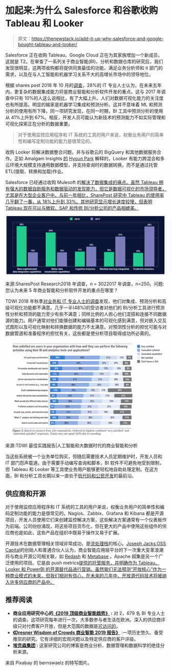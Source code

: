 # 加起来:为什么 Salesforce 和谷歌收购 Tableau 和 Looker

> 原文：<https://thenewstack.io/add-it-up-why-salesforce-and-google-bought-tableau-and-looker/>

Salesforce 正在收购 Tableau，Google Cloud 正在为其家族增加一个新成员，这就是 T2。在审查了一系列关于商业智能(BI)、分析和数据仓库的研究后，我们发现很明显，这两项收购都将提供同类最佳的功能，满足业务分析师和 it 部门的需求，以及在与人工智能和机器学习关系不大的高增长市场中的领导地位。

根据 shares post 2018 年 10 月的[调查](https://sharespost.com/insights/research-reports/2018-business-intelligence-and-data-analytics-survey/)，28%的 IT 专业人士认为，在未来五年内，更复杂的数据集成能力将是商业智能和分析软件开发的重点。这与 2017 年调查中只有 10%的人这么说相比，有了大幅上升。人们对数据可视化能力的关注度也有所提高。明显的输家是机器学习集成和预测分析。这并不意味着 ML 和预测分析的使用有所下降，同一项研究发现，在同一时期，BI 工具中预测分析的使用从 41%上升到 67%。相反，开发人员可能认为新技术的预测能力不如实际管理和可视化探索正在分析的数据重要。

> 对于使用监控应用程序和 IT 系统的工具的用户来说，权衡业务用户的简单性和编写定制功能的能力是很常见的。

收购 Looker 将解决数据整合问题，并与谷歌云的 BigQuery 和其他数据服务合作。正如 Amalgam Insights [的](https://amalgaminsights.com/2019/06/12/market-milestone-google-to-buy-looker-to-transform-business-analytics/) [Hyoun Park](https://www.linkedin.com/in/hyounpark/) 解释的，Looker 有能力跨混合和多云环境大规模支持通用数据模型，并支持查询时的数据转换，而不是通过托管 ETL(提取、转换和加载)作业。

Salesforce 已经通过收购 Mulesoft 的[解决了数据集成的痛点。虽然 Tableau 拥有强大的数据自助服务和数据驱动的发现能力，但它是数据可视化的市场领导者，尤其是在大型企业客户中。与前一年相比，SharePost 研究中 Tableau 的使用率几乎翻了一番，从 18%上升到 33%。其他研究显示增长速度较慢，但表明 Tableau 现在可以与微软、SAP 和传统 BI/分析公司的产品相媲美。](https://www.mulesoft.com/press-center/salesforce-acquisition-completed)

![](img/f34425f1823ec2622e9872cc60584912.png)

来源:SharesPost Research2018 年调查，n = 3022017 年调查，n=250。问题:您认为未来 5 年商业智能和分析软件开发的重点在哪里？

TDWI 2018 年秋季[对业务和 IT 专业人士的调查](https://tdwi.org/research/2018/12/adv-all-best-practices-report-bi-analytics-age-of-ai-and-big-data.aspx)发现，他们对集成、预测分析和高级可视化功能都不满意。几乎一半(48%)的受访者对他们的 BI/分析工具进行预测性分析和预测的能力至少有些不满意；同样比例的人担心他们混搭和连接不同数据源的能力。用户通常对他们能够创建和编辑基本的可视化感到满意，但对嵌入交互式图形以及可视化映射和转换数据的能力不太满意。对预测性分析的担忧可能与对数据管道和准备程序的担忧有关，这些都是使分析项目取得成功所必需的。

![](img/618550f2d5a0d2ba7f40e78a5f126bdd.png)

来源:TDWI 最佳实践报告|人工智能和大数据时代的商业智能和分析

当这些系统被一个业务单位购买，但随后需要技术人员定期维护时，开发人员和 IT 部门怨声载道。由于需要手动编写查询和脚本，BI 软件不可避免地受到限制，但 Tableau 和 Looker 等工具使业务用户能够更轻松地自助处理定制。在这方面，BI 和分析工具长期以来一直处于[低代码和公民开发](https://thenewstack.io/low-code-platform-adoption-gets-a-boost-from-digital-transformation/)的最前沿。

## 供应商和开源

对于使用监控应用程序和 IT 系统的工具的用户来说，权衡业务用户的简单性和编码定制功能的能力是很常见的。Nagios、Zabbix、Grafana 和 Kibana 都是开源项目，开发人员使用它们来创建监控解决方案，这些解决方案通常有一个仪表板作为前端。公司纷纷涌现，将这些项目货币化，但在更大的产品中使用这些组件的供应商也是如此，这些产品在组织中既易于操作又易于扩展。

开源技术在数据管理相关领域非常成功，是[流处理栈](https://thenewstack.io/vendors-compete-for-users-of-stream-processing-technologies/)的核心。[Joseph Jacks](https://twitter.com/asynchio),[OSS Capital](https://oss.capital/)的创始人和普通合伙人认为，商业智能应用层平台的下一次重大变革浪潮将与商业开源公司相关联，如 [Redash](https://redash.io/) 和 [Metabase](https://www.metabase.com) 。Apache 超集是另一个广泛使用的项目。它是由 push metrics[提供的托管服务，并明确作为 Tableau、Looker 和 PowerBI 的开源替代品进行营销。虽然我们无法预测“开放核心”作为一种商业模式的未来，但我们相对有信心，在未来的几年中，开放源代码技术将被纳入许多供应商的产品中。](https://pushmetrics.io/)

## 推荐阅读

*   **商业应用研究中心的[《2019 顶级商业智能趋势》](https://bi-survey.com/top-business-intelligence-trends) :** 对 2，679 名 BI 专业人士的调查。这项研究每年进行一次，大多数参与者生活在欧洲。深入的供应商评级只对付费客户开放，但是大范围的数据是[可访问的](https://bi-survey.com/bi-survey-analyzer)。
*   [**《Dresner Wisdom of Crowds 商业智能 2019 报告》**](https://looker.com/learn/dresner-wisdom-of-crowds-report) :一项历史悠久、备受推崇的研究。它有详细的宏观问题以及特定供应商的客户评级。
*   **[埃克森集团](https://www.eckerson.com/) :** 这家研究公司的博客是商业分析、数据管理和数据科学的绝佳分析来源。

来自 Pixabay 的 bernswaelz 的特写图片。

<svg xmlns:xlink="http://www.w3.org/1999/xlink" viewBox="0 0 68 31" version="1.1"><title>Group</title> <desc>Created with Sketch.</desc></svg>